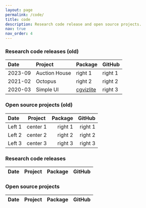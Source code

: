 ```yaml
---
layout: page
permalink: /code/
title: code
description: Research code release and open source projects.
nav: true
nav_order: 4
---
```


### Research code releases (old)

| Date         | Project        | Package       | GitHub        |
| :----------- | :------------ | :------------ | :------------ |
| 2023-09      | Auction House  | right 1       | right 1       |
| 2021-02      | Octopus        | right 2       | right 2       |
| 2020-03      | Simple UI      | [cgvizlite](https://github.com/malekcellier/cgvizlite)       | right 3       |

### Open source projects (old)

| Date         | Project        | Package       | GitHub        |
| :----------- | :------------: | ------------: | ------------: |
| Left 1       | center 1       | right 1       | right 1       |
| Left 2       | center 2       | right 2       | right 2       |
| Left 3       | center 3       | right 3       | right 3       |

### Research code releases

<table id="table" data-toggle="table" data-url="{{ '/assets/json/table_data_research.json' | relative_url }}">
  <thead>
    <tr>
      <th data-field="date">Date</th>
      <th data-field="project">Project</th>
      <th data-field="package">Package</th>
      <th data-field="github">GitHub</th>
    </tr>
  </thead>
</table>

<p></p>


### Open source projects

<table id="table" data-toggle="table" data-url="{{ '/assets/json/table_data_opensource.json' | relative_url }}">
  <thead>
    <tr>
      <th data-field="date">Date</th>
      <th data-field="project">Project</th>
      <th data-field="package">Package</th>
      <th data-field="github">GitHub</th>
    </tr>
  </thead>
</table>


<p></p>

